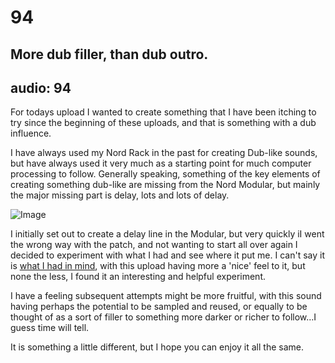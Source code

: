 # 94
## More dub filler, than dub outro.
audio: 94
---
For todays upload I wanted to create something that I have been itching to try since the beginning of these uploads, and that is something with a dub influence.

I have always used my Nord Rack in the past for creating Dub-like sounds, but have always used it very much as a starting point for much computer processing to follow. Generally speaking, something of the key elements of creating something dub-like are missing from the Nord Modular, but mainly the major missing part is delay, lots and lots of delay.

![Image](/assets/img/Snd-94.jpg)

I initially set out to create a delay line in the Modular, but very quickly iI went the wrong way with the patch, and not wanting to start all over again I decided to experiment with what I had and see where it put me. I can't say it is <a href="http://www.youtube.com/watch?v=LN56-TCaoEQ" title="what I had in mind" target="_blank">what I had in mind</a>, with this upload having more a 'nice' feel to it, but none the less, I found it an interesting and helpful experiment. 

I have a feeling subsequent attempts might be more fruitful, with this sound having perhaps the potential to be sampled and reused, or equally to be thought of as a sort of filler to something more darker or richer to follow…I guess time will tell.

It is something a little different, but I hope you can enjoy it all the same.
